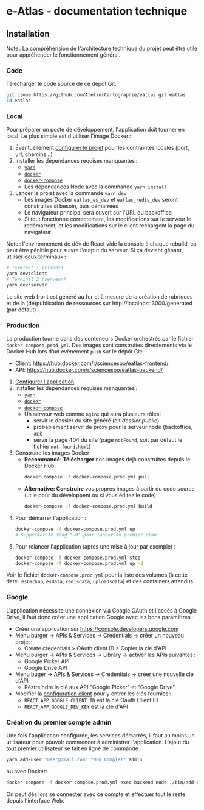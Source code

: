 # e-Atlas ‑ documentation technique

## Installation

Note : La compréhension de [l'architecture technique du projet](./Architecture.md) peut être utile pour appréhender le fonctionnement général.

### Code

Télécharger le code source de ce dépôt Git:

```bash
git clone https://github.com/AtelierCartographie/eatlas.git eatlas
cd eatlas
```

### Local

Pour préparer un poste de développement, l'application doit tourner en local. Le plus simple est d'utiliser l'image Docker :

1. Éventuellement [configurer le projet](./Configuration.md) pour les contraintes locales (port, url, chemins…)
2. Installer les dépendances requises manquantes :
   - [`yarn`](https://yarnpkg.com/en/docs/install)
   - [`docker`](https://docs.docker.com/install/)
   - [`docker-compose`](https://docs.docker.com/compose/install/)
   - Les dépendances Node avec la commande `yarn install`
3. Lancer le projet avec la commande `yarn dev`
   - Les images Docker `eatlas_es_dev` et `eatlas_redis_dev` seront construites si besoin, puis démarrées
   - Le navigateur principal sera ouvert sur l'URL du backoffice
   - Si tout fonctionne correctement, les modifications sur le serveur le redémarrent, et les modifications sur le client rechargent la page du navigateur

Note : l'environnement de dév de React vide la console à chaque rebuild, ça peut être pénible pour suivre l'output du serveur. Si ça devient gênant, utiliser deux terminaux :

```sh
# Terminal 1 (client)
yarn dev:client
# Terminal 2 (serveur)
yarn dev:server
```

Le site web front est généré au fur et à mesure de la création de rubriques et de la (dé)publication de ressources sur http://localhost:3000/generated (par défaut)

### Production

La production tourne dans des conteneurs Docker orchestrés par le fichier `docker-compose.prod.yml`.
Des images sont construites directements via le Docker Hub lors d'un évènement `push` sur le dépôt Git:

- Client: https://hub.docker.com/r/sciencespo/eatlas-frontend/
- API: https://hub.docker.com/r/sciencespo/eatlas-backend/

1. [Configurer l'application](./Configuration.md)
2. Installer les dépendances requises manquantes :
   - [`yarn`](https://yarnpkg.com/en/docs/install)
   - [`docker`](https://docs.docker.com/install/)
   - [`docker-compose`](https://docs.docker.com/compose/install/)
   - Un serveur web comme `nginx` qui aura plusieurs rôles :
     - servir le dossier du site généré (dit _dossier public_)
     - probablement servir de proxy pour le serveur node (backoffice, api)
     - servir la page 404 du site (page `notFound`, soit par défaut le fichier `not-found.html`)
3. Construire les images Docker
   - **Recommandé: Télécharger** nos images déjà construites depuis le Docker Hub:
     ```sh
     docker-compose -f docker-compose.prod.yml pull
     ```
   - **Alternative: Construire** vos propres images à partir du code source (utile pour du développent ou si vous éditez le code):
     ```sh
     docker-compose -f docker-compose.prod.yml build
     ```
4. Pour démarrer l'application :
   ```sh
   docker-compose -f docker-compose.prod.yml up
   # Supprimer le flag "-d" pour lancer au premier plan
   ```
5. Pour relancer l'application (après une mise à jour par exemple) :
   ```sh
   docker-compose -f docker-compose.prod.yml stop
   docker-compose -f docker-compose.prod.yml up -d
   ```

Voir le fichier `docker-compose.prod.yml` pour la liste des volumes (à cette date : `esbackup`, `esdata`, `redisdata`, `uploadsdata`) et des containers attendus.

### Google

L'application nécessite une connexion via Google OAuth et l'accès à Google Drive, il faut donc créer une application Google avec les bons paramètres :

- Créer une application sur https://console.developers.google.com
- Menu burger → APIs & Services → Credentials → créer un nouveau projet :
  - Create credentials > OAuth client ID > Copier la clé d'API
- Menu burger → APIs & Services → Library → activer les APIs suivantes :
  - Google Picker API
  - Google Drive API
- Menu buger → APIs & Services → Credentials → créer une nouvelle clé d'API :
  - Réstreindre la clé aux API "Google Picker" et "Google Drive"
- Modifier la [configuration client](./Configuration.md#front-build-du-site) pour y entrer les clés fournies :
  - `REACT_APP_GOOGLE_CLIENT_ID` est la clé Oauth Client ID
  - `REACT_APP_GOOGLE_DEV_KEY` est la clé d'API

### Création du premier compte admin

Une fois l'application configurée, les services démarrés, il faut au moins un utilisateur pour pouvoir commencer à administrer l'application. L'ajout du tout premier utilisateur se fait en ligne de commande :

```sh
yarn add-user "user@gmail.com" "Nom Complet" admin
```

ou avec Docker:

```sh
docker-compose -f docker-compose.prod.yml exec backend node ./bin/add-user "prenom.nom@mail.fr" "Prénom NOM" admin
```

On peut dès lors se connecter avec ce compte et effectuer tout le reste depuis l'interface Web.
